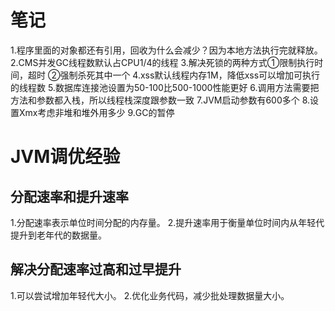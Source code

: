 # 笔记
1.程序里面的对象都还有引用，回收为什么会减少？因为本地方法执行完就释放。
2.CMS并发GC线程数默认占CPU1/4的线程
3.解决死锁的两种方式①限制执行时间，超时 ②强制杀死其中一个
4.xss默认线程内存1M，降低xss可以增加可执行的线程数
5.数据库连接池设置为50-100比500-1000性能更好
6.调用方法需要把方法和参数都入栈，所以线程栈深度跟参数一致
7.JVM启动参数有600多个
8.设置Xmx考虑非堆和堆外用多少
9.GC的暂停

# JVM调优经验
## 分配速率和提升速率
1.分配速率表示单位时间分配的内存量。
2.提升速率用于衡量单位时间内从年轻代提升到老年代的数据量。
## 解决分配速率过高和过早提升
1.可以尝试增加年轻代大小。
2.优化业务代码，减少批处理数据量大小。

